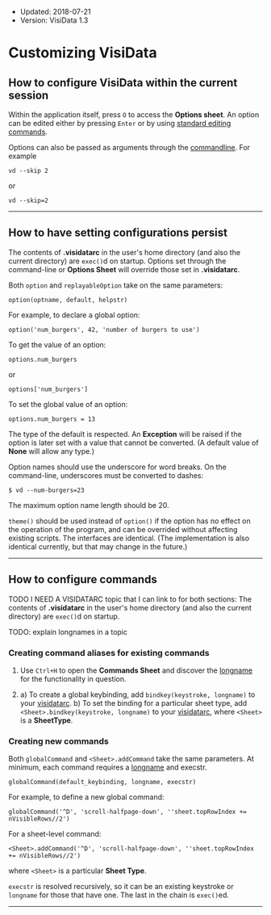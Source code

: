 - Updated: 2018-07-21
- Version: VisiData 1.3

# Customizing VisiData

## How to configure VisiData within the current session

Within the application itself, press `O` to access the **Options sheet**. An option can be edited either by pressing `Enter` or by using [standard editing commands](/man#edit). 

Options can also be passed as arguments through the [commandline](/man#options).  For example

~~~
vd --skip 2
~~~

or

~~~
vd --skip=2
~~~

---

## How to have setting configurations persist

The contents of **.visidatarc** in the user's home directory (and also the current directory) are `exec()`d on startup. Options set through the command-line or **Options Sheet** will override those set in **.visidatarc**.

Both `option` and `replayableOption` take on the same parameters:

~~~
option(optname, default, helpstr)
~~~

For example, to declare a global option:

~~~
option('num_burgers', 42, 'number of burgers to use')
~~~

To get the value of an option:

~~~
options.num_burgers 
~~~

or

~~~
options['num_burgers']
~~~

To set the global value of an option:

~~~
options.num_burgers = 13
~~~

The type of the default is respected. An **Exception** will be raised if the option is later set with a value that cannot be converted.  (A default value of **None** will allow any type.)

Option names should use the underscore for word breaks. On the command-line, underscores must be converted to dashes:

~~~
$ vd --num-burgers=23
~~~

The maximum option name length should be 20.

`theme()` should be used instead of `option()` if the option has no effect on the operation of the program, and can be overrided without affecting existing scripts.  The interfaces are identical.  (The implementation is also identical currently, but that may change in the future.)


---

## How to configure commands

TODO I NEED A VISIDATARC topic that I can link to for both sections: The contents of **.visidatarc** in the user's home directory (and also the current directory) are `exec()`d on startup.

TODO: explain longnames in a topic

### Creating command aliases for existing commands

1. Use `Ctrl+H` to open the **Commands Sheet** and discover the [longname]() for the functionality in question.

2.
    a) To create a global keybinding, add `bindkey(keystroke, longname)` to your [visidatarc]().
    b) To set the binding for a particular sheet type, add `<Sheet>.bindkey(keystroke, longname)` to your [visidatarc](), where `<Sheet>` is a **SheetType**.

### Creating new commands

Both `globalCommand` and `<Sheet>.addCommand` take the same parameters. At minimum, each command requires a [longname]() and execstr.

~~~
globalCommand(default_keybinding, longname, execstr)
~~~

For example, to define a new global command:

~~~
globalCommand('^D', 'scroll-halfpage-down', ''sheet.topRowIndex += nVisibleRows//2')
~~~

For a sheet-level command:

~~~
<Sheet>.addCommand('^D', 'scroll-halfpage-down', ''sheet.topRowIndex += nVisibleRows//2')
~~~

where `<Sheet>` is a particular **Sheet Type**.

`execstr` is resolved recursively, so it can be an existing keystroke or `longname` for those that have one.  The last in the chain is `exec()`ed.

---
